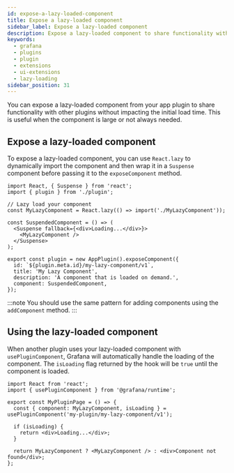 ```yaml
---
id: expose-a-lazy-loaded-component
title: Expose a lazy-loaded component
sidebar_label: Expose a lazy-loaded component
description: Expose a lazy-loaded component to share functionality with other plugins.
keywords:
  - grafana
  - plugins
  - plugin
  - extensions
  - ui-extensions
  - lazy-loading
sidebar_position: 31
---
```


You can expose a lazy-loaded component from your app plugin to share functionality with other plugins without impacting the initial load time. This is useful when the component is large or not always needed.

## Expose a lazy-loaded component

To expose a lazy-loaded component, you can use `React.lazy` to dynamically import the component and then wrap it in a `Suspense` component before passing it to the `exposeComponent` method.

```tsx
import React, { Suspense } from 'react';
import { plugin } from './plugin';

// Lazy load your component
const MyLazyComponent = React.lazy(() => import('./MyLazyComponent'));

const SuspendedComponent = () => (
  <Suspense fallback={<div>Loading...</div>}>
    <MyLazyComponent />
  </Suspense>
);

export const plugin = new AppPlugin().exposeComponent({
  id: `${plugin.meta.id}/my-lazy-component/v1`,
  title: 'My Lazy Component',
  description: 'A component that is loaded on demand.',
  component: SuspendedComponent,
});
```

:::note
You should use the same pattern for adding components using the `addComponent` method.
:::

## Using the lazy-loaded component

When another plugin uses your lazy-loaded component with `usePluginComponent`, Grafana will automatically handle the loading of the component. The `isLoading` flag returned by the hook will be `true` until the component is loaded.

```tsx
import React from 'react';
import { usePluginComponent } from '@grafana/runtime';

export const MyPluginPage = () => {
  const { component: MyLazyComponent, isLoading } = usePluginComponent('my-plugin/my-lazy-component/v1');

  if (isLoading) {
    return <div>Loading...</div>;
  }

  return MyLazyComponent ? <MyLazyComponent /> : <div>Component not found</div>;
};
```
